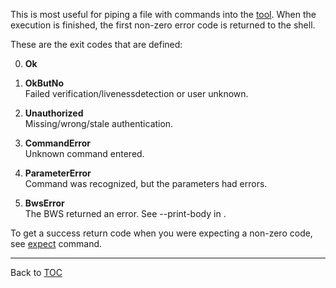 This is most useful for piping a file with commands into the [tool](./tool.md). When the
execution is finished, the first non-zero error code is returned to the shell.

These are the exit codes that are defined:

0. **Ok**  
  
1. **OkButNo**  
            Failed verification/livenessdetection or user unknown.
2. **Unauthorized**  
       Missing/wrong/stale authentication.
3. **CommandError**  
       Unknown command entered.
4. **ParameterError**  
     Command was recognized, but the parameters had errors.
5. **BwsError**  
           The BWS returned an error. See --print-body in <help tool>.

To get a success return code when you were expecting a non-zero code, see
[expect](./expect.md) command.

---

Back to [TOC](./toc.md)